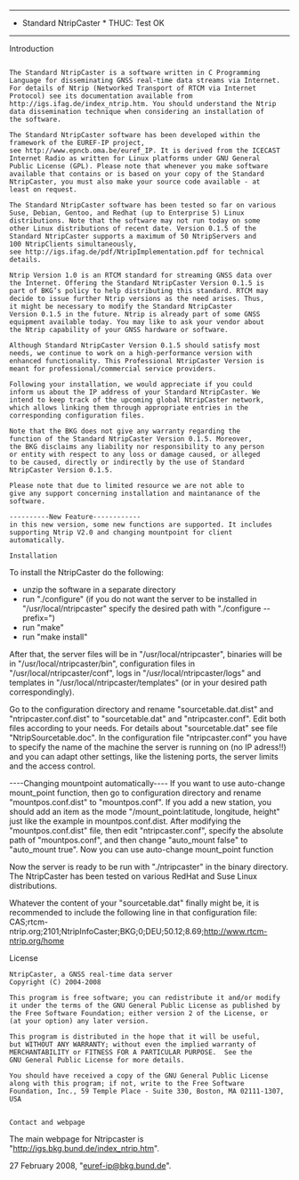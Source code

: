 ************************
* Standard NtripCaster * THUC: Test OK
************************

Introduction
~~~~~~~~~~~~

The Standard NtripCaster is a software written in C Programming
Language for disseminating GNSS real-time data streams via Internet.
For details of Ntrip (Networked Transport of RTCM via Internet
Protocol) see its documentation available from
http://igs.ifag.de/index_ntrip.htm. You should understand the Ntrip
data dissemination technique when considering an installation of
the software.

The Standard NtripCaster software has been developed within the
framework of the EUREF-IP project,
see http://www.epncb.oma.be/euref_IP. It is derived from the ICECAST
Internet Radio as written for Linux platforms under GNU General
Public License (GPL). Please note that whenever you make software
available that contains or is based on your copy of the Standard
NtripCaster, you must also make your source code available - at
least on request.

The Standard NtripCaster software has been tested so far on various
Suse, Debian, Gentoo, and Redhat (up to Enterprise 5) Linux
distributions. Note that the software may not run today on some
other Linux distributions of recent date. Version 0.1.5 of the
Standard NtripCaster supports a maximum of 50 NtripServers and
100 NtripClients simultaneously,
see http://igs.ifag.de/pdf/NtripImplementation.pdf for technical
details.
 
Ntrip Version 1.0 is an RTCM standard for streaming GNSS data over
the Internet. Offering the Standard NtripCaster Version 0.1.5 is
part of BKG’s policy to help distributing this standard. RTCM may
decide to issue further Ntrip versions as the need arises. Thus,
it might be necessary to modify the Standard NtripCaster
Version 0.1.5 in the future. Ntrip is already part of some GNSS
equipment available today. You may like to ask your vendor about
the Ntrip capability of your GNSS hardware or software.

Although Standard NtripCaster Version 0.1.5 should satisfy most
needs, we continue to work on a high-performance version with
enhanced functionality. This Professional NtripCaster Version is
meant for professional/commercial service providers.

Following your installation, we would appreciate if you could
inform us about the IP address of your Standard NtripCaster. We
intend to keep track of the upcoming global NtripCaster network,
which allows linking them through appropriate entries in the
corresponding configuration files. 

Note that the BKG does not give any warranty regarding the
function of the Standard NtripCaster Version 0.1.5. Moreover,
the BKG disclaims any liability nor responsibility to any person
or entity with respect to any loss or damage caused, or alleged
to be caused, directly or indirectly by the use of Standard
NtripCaster Version 0.1.5.

Please note that due to limited resource we are not able to
give any support concerning installation and maintanance of the
software. 

----------New Feature------------
in this new version, some new functions are supported. It includes
supporting Ntrip V2.0 and changing mountpoint for client automatically.

Installation
~~~~~~~~~~~~
To install the NtripCaster do the following:
- unzip the software in a separate directory
- run "./configure" (if you do not want the server to be installed in
"/usr/local/ntripcaster" specify the desired path with "./configure --prefix=<path>")
- run "make"
- run "make install"

After that, the server files will be in "/usr/local/ntripcaster", binaries will
be in "/usr/local/ntripcaster/bin", configuration files in
"/usr/local/ntripcaster/conf", logs in "/usr/local/ntripcaster/logs" and
templates in "/usr/local/ntripcaster/templates" (or in your desired path
correspondingly).

Go to the configuration directory and rename "sourcetable.dat.dist" and
"ntripcaster.conf.dist" to "sourcetable.dat" and "ntripcaster.conf".
Edit both files according to your needs. For details about "sourcetable.dat"
see file "NtripSourcetable.doc". In the configuration file "ntripcaster.conf"
you have to specify the name of the machine the server is running on
(no IP adress!!) and you can adapt other settings, like the listening ports,
the server limits and the access control.

----Changing mountpoint automatically----
If you want to use auto-change mount_point function, then
go to configuration directory and rename "mountpos.conf.dist" to 
"mountpos.conf". If you add a new station, you should add an item as the 
mode "/mount_point:latitude, longitude, height" just like the example 
in mountpos.conf.dist. After modifying the "mountpos.conf.dist" file, then
edit "ntripcaster.conf", specify the absolute path of "mountpos.conf", and then
change "auto_mount false" to "auto_mount true". Now you can use auto-change 
mount_point function

Now the server is ready to be run with "./ntripcaster" in the binary directory.
The NtripCaster has been tested on various RedHat and Suse Linux distributions.

Whatever the content of your "sourcetable.dat" finally might be, it is recommended
to include the following line in that configuration file:
CAS;rtcm-ntrip.org;2101;NtripInfoCaster;BKG;0;DEU;50.12;8.69;http://www.rtcm-ntrip.org/home


License
~~~~~~~
NtripCaster, a GNSS real-time data server
Copyright (C) 2004-2008 

This program is free software; you can redistribute it and/or modify
it under the terms of the GNU General Public License as published by
the Free Software Foundation; either version 2 of the License, or
(at your option) any later version.

This program is distributed in the hope that it will be useful,
but WITHOUT ANY WARRANTY; without even the implied warranty of
MERCHANTABILITY or FITNESS FOR A PARTICULAR PURPOSE.  See the
GNU General Public License for more details.

You should have received a copy of the GNU General Public License
along with this program; if not, write to the Free Software
Foundation, Inc., 59 Temple Place - Suite 330, Boston, MA 02111-1307, USA


Contact and webpage
~~~~~~~~~~~~~~~~~~~~
The main webpage for Ntripcaster is "http://igs.bkg.bund.de/index_ntrip.htm".

27 February 2008, "euref-ip@bkg.bund.de".
